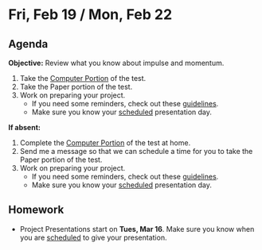 Fri, Feb 19 / Mon, Feb 22
==================

Agenda
---------
**Objective:** Review what you know about impulse and momentum.

1. Take the [Computer Portion][comp] of the test.
2. Take the Paper portion of the test.
3. Work on preparing your project.
   - If you need some reminders, check out these [guidelines].
   - Make sure you know your [scheduled][sched] presentation day.

**If absent:**

1. Complete the [Computer Portion][comp] of the test at home.
2. Send me a message so that we can schedule a time for you to take the Paper portion of the test.
3. Work on preparing your project.
   - If you need some reminders, check out these [guidelines].
   - Make sure you know your [scheduled][sched] presentation day.

Homework 
-------------
- Project Presentations start on **Tues, Mar 16**.  Make sure you know when you are [scheduled][sched] to give your presentation.

[sched]: https://avoncsc-my.sharepoint.com/:x:/g/personal/zjrohrbach_avon-schools_org/EVsn6ZkyMl5JvXYEBYTGRvoBX3OiSecqg16WeqB-1EcFXQ?e=287pOt
[guidelines]: https://avon.schoology.com/assignment/4659599019/
[comp]: https://avon.schoology.com/assignment/4680582817
<!--stackedit_data:
eyJoaXN0b3J5IjpbLTk4NzQ0MDEyNyw1NDEwNTExMzksLTc3ND
A3MzY4OSwxMDEzODkxNjk3LC01ODU4MjQ4Myw2MTc3ODA5MDQs
LTE2MTQxOTI4NCw1MTI2OTM1NTQsOTA3ODkyMzQ2LDYzMzQ2Mz
M1OCw3NDY2NDgwMzAsLTcxMDcwOTQyNiwzNTE5MjgzMTEsLTE3
Mjk1Njg2OTUsLTE4NjkxNjU1MjgsMTI5MDExNjQwMywtMTMwNz
gxNTAyOSw0NTMzMzU4MTgsLTY2MDk1Mjc5MywtMTM3MTMxODAy
OV19
-->